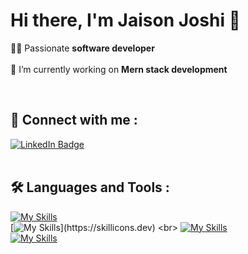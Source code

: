 # Hi there, I'm Jaison Joshi 👋


🧑‍💻 Passionate **software developer**
<br><br>
🔭 I’m currently working on **Mern stack development**

<br>



## :handshake:	 Connect with me :

<div id="badges">
  <a href="https://www.linkedin.com/in/jaisonjoshi/">
  <img src="https://img.shields.io/badge/LinkedIn-blue?style=for-the-badge&logo=linkedin&logoColor=white" alt="LinkedIn Badge"/>
  </a>
</div>

<br>

## :hammer_and_wrench: Languages and Tools :
[![My Skills](https://skillicons.dev/icons?i=java,js,html,css,ts)](https://skillicons.dev)
<br>
[![My Skills](https://skillicons.dev/icons?i=spring,react,nodejs,express,nextjs,electron,mongodb,mysql,nginx,aws,)](https://skillicons.dev)
<br>
[![My Skills](https://skillicons.dev/icons?i=sass,tailwind,materialui,bootstrap)](https://skillicons.dev)
<br>
[![My Skills](https://skillicons.dev/icons?i=git,figma)](https://skillicons.dev)
